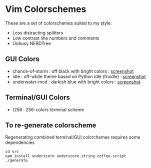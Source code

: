 # Vim Colorschemes

These are a set of colorschemes suited to my style:

* Less distracting splitters
* Low contrast line numbers and comments
* Unbusy NERDTree


## GUI Colors

* chance-of-storm : off black with bright colors : [screenshot](http://img835.imageshack.us/img835/6151/accountspecscalacodejvm.png)
* idle : off-white theme based on Python idle (fruidle) : [screenshot](http://img84.imageshack.us/img84/6236/cakecoffeecodejsminecof.png)
* underwater-mod : darkish blue with bright colors : [screenshot](http://img193.imageshack.us/img193/8104/screenshot20100623at319.png)


## Terminal/GUI Colors

* t256 : 256-colors terminal scheme


## To re-generate colorscheme

Regenerating combined terminal/GUI colorchemes requires some dependencies

    cd src
    npm install underscore underscore.string coffee-script
    ./generate

